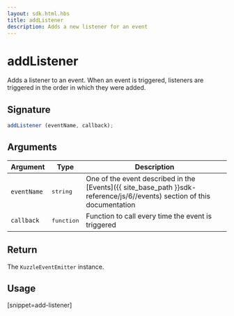 ```yaml
---
layout: sdk.html.hbs
title: addListener
description: Adds a new listener for an event
---
```


# addListener

Adds a listener to an event.
When an event is triggered, listeners are triggered in the order in which they were added.

## Signature

```js
addListener (eventName, callback);
```

## Arguments

| Argument   | Type     | Description      |
| ---------- | -------- | -------- |
| `eventName`    | <pre>string</pre> | One of the event described in the [Events]({{ site_base_path }}sdk-reference/js/6//events) section of this documentation |
| `callback` | <pre>function</pre> | Function to call every time the event is triggered     |

## Return

The `KuzzleEventEmitter` instance.

## Usage

[snippet=add-listener]
